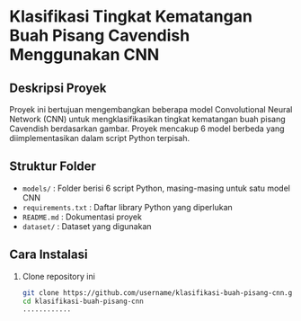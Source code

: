# Klasifikasi Tingkat Kematangan Buah Pisang Cavendish Menggunakan CNN

## Deskripsi Proyek
Proyek ini bertujuan mengembangkan beberapa model Convolutional Neural Network (CNN) untuk mengklasifikasikan tingkat kematangan buah pisang Cavendish berdasarkan gambar. Proyek mencakup 6 model berbeda yang diimplementasikan dalam script Python terpisah.

## Struktur Folder
- `models/`    : Folder berisi 6 script Python, masing-masing untuk satu model CNN  
- `requirements.txt` : Daftar library Python yang diperlukan  
- `README.md`  : Dokumentasi proyek  
- `dataset/`   :  Dataset yang digunakan  

## Cara Instalasi
1. Clone repository ini  
   ```bash
   git clone https://github.com/username/klasifikasi-buah-pisang-cnn.git
   cd klasifikasi-buah-pisang-cnn
   ............
